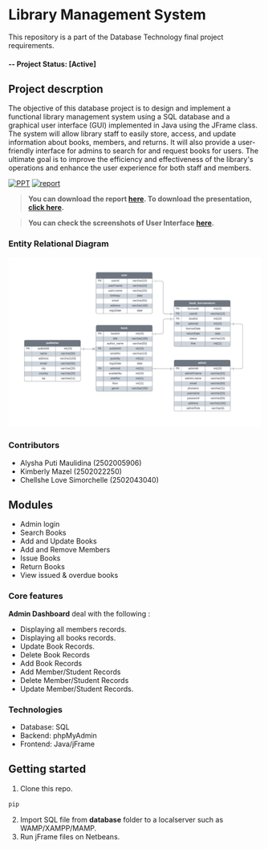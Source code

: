 # Library Management System

This repository is a part of the Database Technology final project requirements.

#### -- Project Status: [Active]

## Project descrption
The objective of this database project is to design and implement a functional library management system using a SQL database and a graphical user interface (GUI) implemented in Java using the JFrame class. The system will allow library staff to easily store, access, and update information about books, members, and returns. It will also provide a user-friendly interface for admins to search for and request books for users. The ultimate goal is to improve the efficiency and effectiveness of the library's operations and enhance the user experience for both staff and members.

[![PPT](https://img.shields.io/static/v1.svg?label=Project&message=PPT&logo=microsoft-powerpoint&style=social)]()
[![report](https://img.shields.io/static/v1.svg?label=Project&message=Report&logo=microsoft-word&style=social)]()

> **You can download the report [here](). To download the presentation, [click here]().**

> **You can check the screenshots of User Interface [here]().**

### Entity Relational Diagram
![ERD Image](ERD.png)

### Contributors
* Alysha Puti Maulidina (2502005906)
* Kimberly Mazel (2502022250)
* Chellshe Love Simorchelle (2502043040)


## Modules

- Admin login
- Search Books
- Add and Update Books
- Add and Remove Members
- Issue Books
- Return Books
- View issued & overdue books

### Core features
**Admin Dashboard** deal with the following : 

- Displaying all members records.
- Displaying all books records.
- Update Book Records.
- Delete Book Records
- Add Book Records
- Add Member/Student Records
- Delete Member/Student Records
- Update Member/Student Records.

### Technologies
* Database: SQL
* Backend: phpMyAdmin
* Frontend: Java/jFrame

## Getting started

1. Clone this repo.
```bash
pip 
```
2. Import SQL file from **database** folder to a localserver such as WAMP/XAMPP/MAMP.
3. Run jFrame files on Netbeans.
